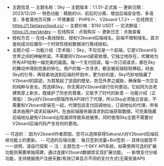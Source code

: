 - 主题信息
-- 主题名称：Sky
-- 主题版本：1.1.51-正式版
-- 更新日期：2023/12/20
-- 特色功能：精致的Ui、前后的分离、增加后端安全性、多语言、多套落地页可换
-- 环境兼容：PHP8.1+、V2board 1.7.2+
-- 在线预览：https://1.fantasycloud.cc/
-- 主题价格：$150 USDT
-- 交流群组：https://t.me/skrdev
-- 在线购买：点我购买
-- 更新日志：点我查看
- 授权方式
-- 在线+离线授权，授权V2board后端域名，前端不限制域名，首次鉴权成功后缓存一个时效性授权数据进行离线授权。
- 主题介绍
-- 功能介绍（艺术版）：Sky，不仅仅是一个前端，它是V2board与世界之间的神秘桥梁。不需要同V2board紧密依偎，它独立地存在，优雅地为所有API绘制一幅完美的画面。每一个支付回调，每一次订阅请求，都在Sky的舞动中得到完美的转化。用户的每一次寻求，都会被前端轻轻捧起，经由Sky的引导，再轻柔地送到后端的怀抱中，更为妙的是，Sky巧妙地隐藏了V2board的踪迹，为其筑起了坚固的壁垒，防范外界之威胁，确保每一次交互的纯粹与安全。而选择Sky，你无需对V2board进行任何更动，它如同为古老建筑穿上新衣，既维护了历史的尊重，又赋予了时代的新意
-- 功能介绍（正常版）：Sky对V2board原版所有API进行了代理，所以Sky必须独立安装，不需要和V2board安装在一起，代理包括支付回调地址，订阅地址的代理，所有请求由用户请求前端API，在由前端服务器请求到后端获取数据，可完美隐藏后端地址避免V2board出现漏洞导致系统被黑，同时使用Sky主题不需要对V2board后端代码产生任何的更改。
 
-- 可选的： 因为V2board作者原因，您可以选择获得SakuraUi对V2board后端后续功能上的更新。
-- 可选的后端功能： 每日签到流量+Bot签到
-- 具体功能暂不一一说明，请自行探索
-- 注：主题包含一个SKY API系统，如需使用可选的扩展功能则需要单独搭建，通过连接V2board数据库实现扩展功能。
-- 新增支付分级功能，支持根据用户注册天数/有效订单显示不同的支付方式(无需安装API)
